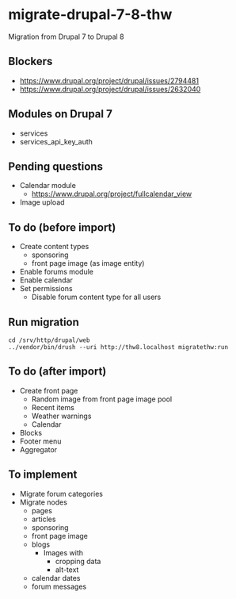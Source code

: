 # migrate-drupal-7-8-thw
Migration from Drupal 7 to Drupal 8

## Blockers

* https://www.drupal.org/project/drupal/issues/2794481
* https://www.drupal.org/project/drupal/issues/2632040

## Modules on Drupal 7

* services
* services_api_key_auth

## Pending questions

* Calendar module
  * https://www.drupal.org/project/fullcalendar_view
* Image upload

## To do (before import)

* Create content types
  * sponsoring
  * front page image (as image entity)
* Enable forums module
* Enable calendar
* Set permissions
  * Disable forum content type for all users

## Run migration

    cd /srv/http/drupal/web
    ../vendor/bin/drush --uri http://thw8.localhost migratethw:run

## To do (after import)

* Create front page
  * Random image from front page image pool
  * Recent items
  * Weather warnings
  * Calendar
* Blocks
* Footer menu
* Aggregator

## To implement

* Migrate forum categories
* Migrate nodes
  * pages
  * articles
  * sponsoring
  * front page image
  * blogs
    * Images with
      * cropping data
      * alt-text
  * calendar dates
  * forum messages
